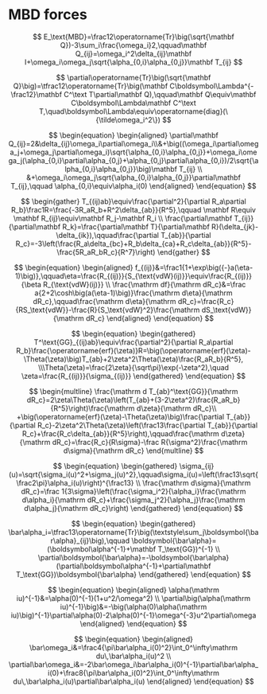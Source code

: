 # MBD forces
$$
E_\text{MBD}=\frac12\operatorname{Tr}\big(\sqrt{\mathbf Q})-3\sum_i\frac{\omega_i}2,\qquad\mathbf Q_{ij}=\omega_i^2\delta_{ij}\mathbf I+\omega_i\omega_j\sqrt{\alpha_{0,i}\alpha_{0,j}}\mathbf T_{ij}
$$

$$
\partial\operatorname{Tr}\big(\sqrt{\mathbf Q}\big)=\tfrac12\operatorname{Tr}\big(\mathbf C\boldsymbol\Lambda^{-\frac12}\mathbf C^\text T\partial\mathbf Q),\qquad\mathbf Q\equiv\mathbf C\boldsymbol\Lambda\mathbf C^\text T,\quad\boldsymbol\Lambda\equiv\operatorname{diag}(\{\tilde\omega_i^2\})
$$

$$
\begin{equation}
\begin{aligned}
\partial\mathbf Q_{ij}=2&\delta_{ij}\omega_i\partial\omega_i\\&+\big((\omega_i\partial\omega_j+\omega_j\partial\omega_i)\sqrt{\alpha_{0,i}\alpha_{0,j}}+\omega_i\omega_j(\alpha_{0,i}\partial\alpha_{0,j}+\alpha_{0,j}\partial\alpha_{0,i})/2\sqrt{\alpha_{0,i}\alpha_{0,j}}\big)\mathbf T_{ij} \\
&+\omega_i\omega_j\sqrt{\alpha_{0,i}\alpha_{0,j}}\partial\mathbf T_{ij},\qquad \alpha_{0,i}\equiv\alpha_i(0)
\end{aligned}
\end{equation}
$$

$$
\begin{gather}
T_{(ij)ab}\equiv\frac{\partial^2}{\partial R_a\partial R_b}\frac1R=\frac{-3R_aR_b+R^2\delta_{ab}}{R^5},\qquad \mathbf R\equiv \mathbf R_{ij}\equiv\mathbf R_j-\mathbf R_i \\
\frac{\partial\mathbf T_{ij}}{\partial\mathbf R_k}=\frac{\partial\mathbf T}{\partial\mathbf R}(\delta_{jk}-\delta_{ik}),\qquad\frac{\partial T_{ab}}{\partial R_c}=-3\left(\frac{R_a\delta_{bc}+R_b\delta_{ca}+R_c\delta_{ab}}{R^5}-\frac{5R_aR_bR_c}{R^7}\right)
\end{gather}
$$

$$
\begin{equation}
\begin{aligned}
f_{(ij)}&=\frac1{1+\exp\big({-}a(\eta-1)\big)},\qquad\eta=\frac{R_{(ij)}}{S_{\text{vdW}(ij)}}\equiv\frac{R_{(ij)}}{\beta R_{\text{vdW}(ij)}} \\
\frac{\mathrm df}{\mathrm dR_c}&=\frac a{2+2\cosh\big(a(\eta-1)\big)}\frac{\mathrm d\eta}{\mathrm dR_c},\qquad\frac{\mathrm d\eta}{\mathrm dR_c}=\frac{R_c}{RS_\text{vdW}}-\frac{R}{S_\text{vdW}^2}\frac{\mathrm dS_\text{vdW}}{\mathrm dR_c}
\end{aligned}
\end{equation}
$$

$$
\begin{equation}
\begin{gathered}
T^\text{GG}_{(ij)ab}\equiv\frac{\partial^2}{\partial R_a\partial R_b}\frac{\operatorname{erf}(\zeta)}R=\big(\operatorname{erf}(\zeta)-\Theta(\zeta)\big)T_{ab}+2\zeta^2\Theta(\zeta)\frac{R_aR_b}{R^5},
\\\Theta(\zeta)=\frac{2\zeta}{\sqrt\pi}\exp(-\zeta^2),\quad \zeta=\frac{R_{(ij)}}{\sigma_{(ij)}}
\end{gathered}
\end{equation}
$$

$$
\begin{multline}
\frac{\mathrm d T_{ab}^\text{GG}}{\mathrm dR_c}=2\zeta\Theta(\zeta)\left(T_{ab}+(3-2\zeta^2)\frac{R_aR_b}{R^5}\right)\frac{\mathrm d\zeta}{\mathrm dR_c}\\
+\big(\operatorname{erf}(\zeta)-\Theta(\zeta)\big)\frac{\partial T_{ab}}{\partial R_c}-2\zeta^2\Theta(\zeta)\left(\frac13\frac{\partial T_{ab}}{\partial R_c}+\frac{R_c\delta_{ab}}{R^5}\right),\qquad\frac{\mathrm d\zeta}{\mathrm dR_c}=\frac{R_c}{R\sigma}-\frac R{\sigma^2}\frac{\mathrm d\sigma}{\mathrm dR_c}
\end{multline}
$$

$$
\begin{equation}
\begin{gathered}
\sigma_{ij}(u)=\sqrt{\sigma_i(u)^2+\sigma_j(u)^2},\qquad\sigma_i(u)=\left(\frac13\sqrt{\frac2\pi}\alpha_i(u)\right)^{\frac13} \\
\frac{\mathrm d\sigma}{\mathrm dR_c}=\frac 1{3\sigma}\left(\frac{\sigma_i^2}{\alpha_i}\frac{\mathrm d\alpha_i}{\mathrm dR_c}+\frac{\sigma_j^2}{\alpha_j}\frac{\mathrm d\alpha_j}{\mathrm dR_c}\right)
\end{gathered}
\end{equation}
$$

$$
\begin{equation}
\begin{gathered}
\bar\alpha_i=\tfrac13\operatorname{Tr}\big(\textstyle\sum_j\boldsymbol{\bar\alpha}_{ij}\big),\qquad \boldsymbol{\bar\alpha}=(\boldsymbol\alpha^{-1}+\mathbf T_\text{GG})^{-1} \\
\partial\boldsymbol{\bar\alpha}=-\boldsymbol{\bar\alpha}(\partial\boldsymbol\alpha^{-1}+\partial\mathbf T_\text{GG})\boldsymbol{\bar\alpha}
\end{gathered}
\end{equation}
$$

$$
\begin{equation}
\begin{aligned}
\alpha(\mathrm iu)^{-1}&=\alpha(0)^{-1}(1+u^2/\omega^2) \\
\partial\big(\alpha(\mathrm iu)^{-1}\big)&=-\big(\alpha(0)\alpha(\mathrm iu)\big)^{-1}\partial\alpha(0)-2\alpha(0)^{-1}\omega^{-3}u^2\partial\omega
\end{aligned}
\end{equation}
$$

$$
\begin{equation}
\begin{aligned}
\bar\omega_i&=\frac4{\pi\bar\alpha_i(0)^2}\int_0^\infty\mathrm du\,\bar\alpha_i(u)^2 \\
\partial\bar\omega_i&=-2\bar\omega_i\bar\alpha_i(0)^{-1}\partial\bar\alpha_i(0)+\frac8{\pi\bar\alpha_i(0)^2}\int_0^\infty\mathrm du\,\bar\alpha_i(u)\partial\bar\alpha_i(u)
\end{aligned}
\end{equation}
$$

